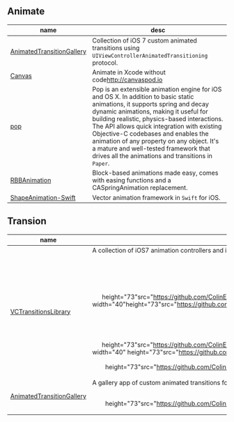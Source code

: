 ## Animate

 name | desc |
------|------|
[AnimatedTransitionGallery](https://github.com/shu223/AnimatedTransitionGallery) | Collection of iOS 7 custom animated transitions using `UIViewControllerAnimatedTransitioning` protocol.
[Canvas](https://github.com/CanvasPod/Canvas) | Animate in Xcode without code<http://canvaspod.io>
[pop](https://github.com/facebook/pop) | Pop is an extensible animation engine for iOS and OS X. In addition to basic static animations, it supports spring and decay dynamic animations, making it useful for building realistic, physics-based interactions. The API allows quick integration with existing Objective-C codebases and enables the animation of any property on any object. It's a mature and well-tested framework that drives all the animations and transitions in `Paper`.
[RBBAnimation](https://github.com/robb/RBBAnimation) | Block-based animations made easy, comes with easing functions and a CASpringAnimation replacement.
[ShapeAnimation-Swift](https://github.com/rhcad/ShapeAnimation-Swift) | Vector animation framework in `Swift` for iOS.

## Transion

 name | desc |
------|------|
[VCTransitionsLibrary](https://github.com/ColinEberhardt/VCTransitionsLibrary) | A collection of iOS7 animation controllers and interaction controllers, providing flip, fold and all kinds of other transitions.<p align='center'><img width="40" height="73" src="https://github.com/ColinEberhardt/VCTransitionsLibrary/raw/master/Screenshots/thumbnails/Flip/1.png"/><img width="40" height="73" src="https://github.com/ColinEberhardt/VCTransitionsLibrary/raw/master/Screenshots/thumbnails/Fold/2.png"/><img width="40" height="73" src="https://github.com/ColinEberhardt/VCTransitionsLibrary/raw/master/Screenshots/thumbnails/Crossfade/2.png"/><img width="40" height="73" src="https://github.com/ColinEberhardt/VCTransitionsLibrary/raw/master/Screenshots/thumbnails/Explode/2.png"/><img width="40" height="73"src="https://github.com/ColinEberhardt/VCTransitionsLibrary/raw/master/Screenshots/thumbnails/Turn/1a.png"/><img width="40"height="73"src="https://github.com/ColinEberhardt/VCTransitionsLibrary/raw/master/Screenshots/thumbnails/Cards/2.png"/><img width="40" height="73" src="https://github.com/ColinEberhardt/VCTransitionsLibrary/raw/master/Screenshots/thumbnails/NatGeo/2.png"/><img width="40" height="73"src="https://github.com/ColinEberhardt/VCTransitionsLibrary/raw/master/Screenshots/thumbnails/Portal/3.png"/><img width="40" height="73"src="https://github.com/ColinEberhardt/VCTransitionsLibrary/raw/master/Screenshots/thumbnails/Cube/2.png"/><img width="40" height="73"src="https://github.com/ColinEberhardt/VCTransitionsLibrary/raw/master/Screenshots/thumbnails/Pan/pan_2.png"/></p>
[AnimatedTransitionGallery](https://github.com/shu223/AnimatedTransitionGallery) | A gallery app of custom animated transitions for iOS 7.<p align='center'><img width="40" height="73"src="https://github.com/ColinEberhardt/VCTransitionsLibrary/raw/master/Screenshots/thumbnails/Pan/pan_2.png"/></p>
